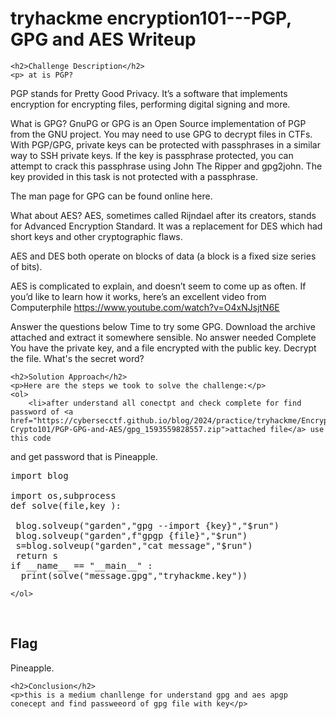 
<!DOCTYPE html>
<html>
 
<body>
    <h1>tryhackme encryption101---PGP, GPG and AES Writeup </h1>

    <h2>Challenge Description</h2>
    <p> at is PGP?
PGP stands for Pretty Good Privacy. It’s a software that implements encryption for encrypting files, performing digital signing and more.

What is GPG?
GnuPG or GPG is an Open Source implementation of PGP from the GNU project. You may need to use GPG to decrypt files in CTFs. With PGP/GPG, private keys can be protected with passphrases in a similar way to SSH private keys. If the key is passphrase protected, you can attempt to crack this passphrase using John The Ripper and gpg2john. The key provided in this task is not protected with a passphrase.

The man page for GPG can be found online here.

What about AES?
AES, sometimes called Rijndael after its creators, stands for Advanced Encryption Standard. It was a replacement for DES which had short keys and other cryptographic flaws.

AES and DES both operate on blocks of data (a block is a fixed size series of bits).

AES is complicated to explain, and doesn’t seem to come up as often. If you’d like to learn how it works, here’s an excellent video from Computerphile https://www.youtube.com/watch?v=O4xNJsjtN6E

Answer the questions below
Time to try some GPG. Download the archive attached and extract it somewhere sensible.
No answer needed
Complete
You have the private key, and a file encrypted with the public key. Decrypt the file. What's the secret word?
</p>

    <h2>Solution Approach</h2>
    <p>Here are the steps we took to solve the challenge:</p>
    <ol> 
        <li>after understand all conectpt and check complete for find password of <a href="https://cybersecctf.github.io/blog/2024/practice/tryhackme/Encryption-Crypto101/PGP-GPG-and-AES/gpg_1593559828557.zip">attached file</a> use this code
and get password  that is Pineapple.
<pre>
import blog

import os,subprocess
def solve(file,key ):

 blog.solveup("garden","gpg --import {key}","$run")
 blog.solveup("garden",f"gpgp {file}","$run")
 s=blog.solveup("garden","cat message","$run")
 return s
if __name__ == "__main__" :
  print(solve("message.gpg","tryhackme.key"))
</pre>
    </ol>
<br>
    <h2>Flag</h2>
    <p class="flag">Pineapple.
</p>

    <h2>Conclusion</h2>
    <p>this is a medium chanllenge for understand gpg and aes apgp conecept and find passweeord of gpg file with key</p>

</body>
</html>
